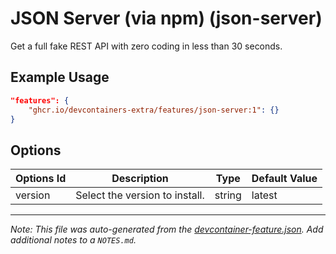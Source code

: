 
# JSON Server (via npm) (json-server)

Get a full fake REST API with zero coding in less than 30 seconds.

## Example Usage

```json
"features": {
    "ghcr.io/devcontainers-extra/features/json-server:1": {}
}
```

## Options

| Options Id | Description | Type | Default Value |
|-----|-----|-----|-----|
| version | Select the version to install. | string | latest |



---

_Note: This file was auto-generated from the [devcontainer-feature.json](devcontainer-feature.json).  Add additional notes to a `NOTES.md`._
